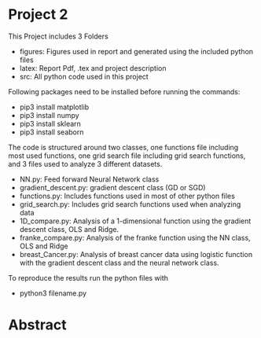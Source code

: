 # Project 2

This Project includes 3 Folders
- figures:  Figures used in report and generated using the included python files
- latex:    Report Pdf, .tex and project description 
- src:      All python code used in this project 

Following packages need to be installed before running the commands:
- pip3 install matplotlib
- pip3 install numpy 
- pip3 install sklearn
- pip3 install seaborn

The code is structured around two classes, one functions file including most used functions, one grid search file including grid search functions, and 3 files used to analyze 3 different datasets.
- NN.py: Feed forward Neural Network class
- gradient_descent.py: gradient descent class (GD or SGD)
- functions.py: Includes functions used in most of other python files
- grid_search.py: Includes grid search functions used when analyzing data
- 1D_compare.py: Analysis of a 1-dimensional function using the gradient descent class, OLS and Ridge.
- franke_compare.py: Analysis of the franke function using the NN class, OLS and Ridge 
- breast_Cancer.py: Analysis of breast cancer data using logistic function with the gradient descent class and the neural network class.

To reproduce the results run the python files with
- python3 filename.py  


# Abstract
